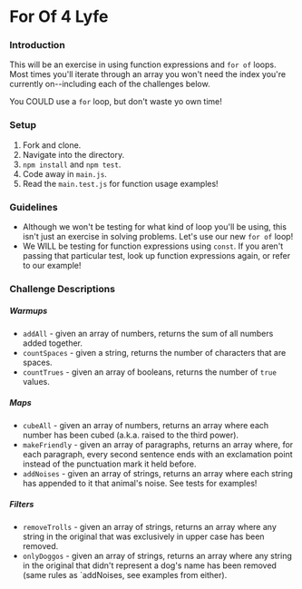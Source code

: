 # For Of 4 Lyfe

### Introduction

This will be an exercise in using function expressions and `for of` loops. Most times you'll iterate through an array you won't need the index you're currently on--including each of the challenges below.

You COULD use a `for` loop, but don't waste yo own time!


### Setup

1. Fork and clone.
2. Navigate into the directory.
3. `npm install` and `npm test`.
4. Code away in `main.js`.
5. Read the `main.test.js` for function usage examples!


### Guidelines

* Although we won't be testing for what kind of loop you'll be using, this isn't just an exercise in solving problems. Let's use our new `for of` loop!
* We WILL be testing for function expressions using `const`. If you aren't passing that particular test, look up function expressions again, or refer to our example!


### Challenge Descriptions

##### Warmups

* `addAll` - given an array of numbers, returns the sum of all numbers added together.
* `countSpaces` - given a string, returns the number of characters that are spaces.
* `countTrues` - given an array of booleans, returns the number of `true` values.


##### Maps

* `cubeAll` - given an array of numbers, returns an array where each number has been cubed (a.k.a. raised to the third power).
* `makeFriendly` - given an array of paragraphs, returns an array where, for each paragraph, every second sentence ends with an exclamation point instead of the punctuation mark it held before.
* `addNoises` - given an array of strings, returns an array where each string has appended to it that animal's noise. See tests for examples!


##### Filters

* `removeTrolls` - given an array of strings, returns an array where any string in the original that was exclusively in upper case has been removed.
* `onlyDoggos` - given an array of strings, returns an array where any string in the original that didn't represent a dog's name has been removed (same rules as `addNoises, see examples from either).
